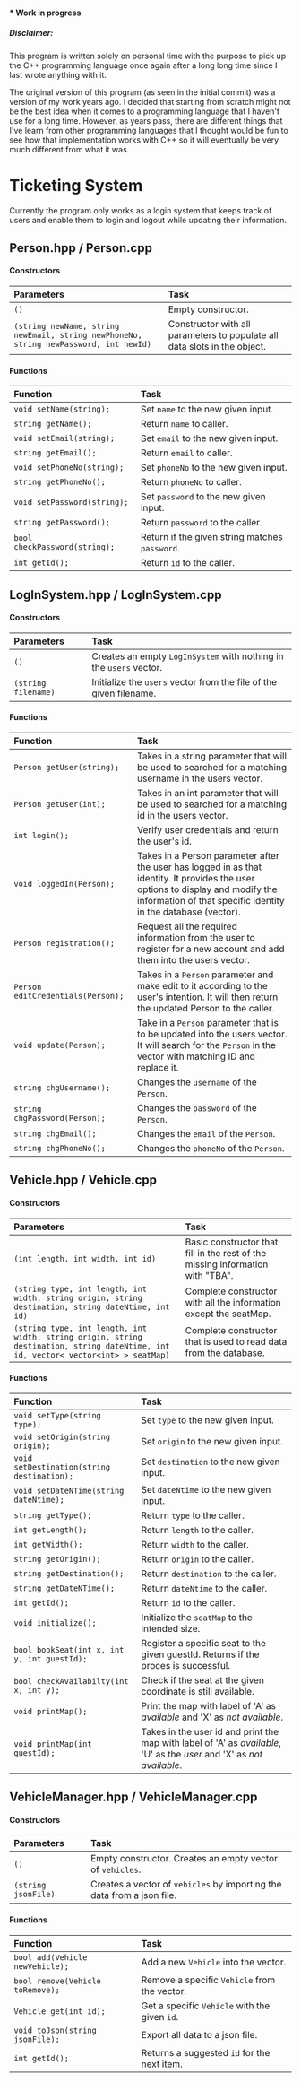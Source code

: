 #### __* Work in progress__

##### Disclaimer:

This program is written solely on personal time with the purpose to pick up the C++ programming language once again after a long long time since I last wrote anything with it.

The original version of this program (as seen in the initial commit) was a version of my work years ago. I decided that starting from scratch might not be the best idea when it comes to a programming language that I haven't use for a long time. However, as years pass, there are different things that I've learn from other programming languages that I thought would be fun to see how that implementation works with C++ so it will eventually be very much different from what it was.

# Ticketing System

Currently the program only works as a login system that keeps track of users and enable them to login and logout while updating their information.

## Person.hpp / Person.cpp

#### Constructors

| Parameters | Task |
|:-----------|:-----------------------------|
| `()` | Empty constructor. |
| `(string newName, string newEmail, string newPhoneNo, string newPassword, int newId)` | Constructor with all parameters to populate all data slots in the object. |

#### Functions

| Function | Task |
|:----------------------|:-------------------------|
| `void setName(string);` | Set `name` to the new given input. |
| `string getName();` | Return `name` to caller. |
| `void setEmail(string);` | Set `email` to the new given input. |
| `string getEmail();` | Return `email` to caller. |
| `void setPhoneNo(string);` | Set `phoneNo` to the new given input. |
| `string getPhoneNo();` | Return `phoneNo` to caller. |
| `void setPassword(string);` | Set `password` to the new given input. |
| `string getPassword();` | Return `password` to the caller. |
| `bool checkPassword(string);` | Return if the given string matches `password`. |
| `int getId();` | Return `id` to the caller. |

## LogInSystem.hpp / LogInSystem.cpp

#### Constructors

| Parameters | Task |
|:-----------|:-----------------------------------|
| `()` | Creates an empty `LogInSystem` with nothing in the `users` vector. |
| `(string filename)` | Initialize the `users` vector from the file of the given filename. |

#### Functions

| Function | Task |
|:----------------------|:-------------------------|
| `Person getUser(string);` | Takes in a string parameter that will be used to searched for a matching username in the users vector. |
| `Person getUser(int);` | Takes in an int parameter that will be used to searched for a matching id in the users vector. |
| `int login();` | Verify user credentials and return the user's id. |
| `void loggedIn(Person);` | Takes in a Person parameter after the user has logged in as that identity. It provides the user options to display and modify the information of that specific identity in the database (vector). |
| `Person registration();` | Request all the required information from the user to register for a new account and add them into the users vector. |
| `Person editCredentials(Person);` | Takes in a `Person` parameter and make edit to it according to the user's intention. It will then return the updated Person to the caller. |
| `void update(Person);` | Take in a `Person` parameter that is to be updated into the users vector. It will search for the `Person` in the vector with matching ID and replace it. |
| `string chgUsername();` | Changes the `username` of the `Person`. |
| `string chgPassword(Person);` | Changes the `password` of the `Person`. |
| `string chgEmail();` | Changes the `email` of the `Person`. |
| `string chgPhoneNo();` | Changes the `phoneNo` of the `Person`.

## Vehicle.hpp / Vehicle.cpp

#### Constructors

| Parameters | Task |
|:-----------|:-----------------------------|
| `(int length, int width, int id)` | Basic constructor that fill in the rest of the missing information with "TBA". |
| `(string type, int length, int width, string origin, string destination, string dateNtime, int id)` | Complete constructor with all the information except the seatMap. |
| `(string type, int length, int width, string origin, string destination, string dateNtime, int id, vector< vector<int> > seatMap)` | Complete constructor that is used to read data from the database. |

#### Functions

| Function | Task |
|:---------------------------|:-------------------------|
| `void setType(string type);` | Set `type` to the new given input. |
| `void setOrigin(string origin);` | Set `origin` to the new given input. |
| `void setDestination(string destination);` | Set `destination` to the new given input. |
| `void setDateNTime(string dateNtime);` | Set `dateNtime` to the new given input. |
| `string getType();` | Return `type` to the caller. |
| `int getLength();` | Return `length` to the caller. |
| `int getWidth();` | Return `width` to the caller. |
| `string getOrigin();` | Return `origin` to the caller. |
| `string getDestination();` | Return `destination` to the caller. |
| `string getDateNTime();` | Return `dateNtime` to the caller. |
| `int getId();` | Return `id` to the caller. |
| `void initialize();` | Initialize the `seatMap` to the intended size. |
| `bool bookSeat(int x, int y, int guestId);` | Register a specific seat to the given guestId. Returns if the proces is successful. |
| `bool checkAvailabilty(int x, int y);` | Check if the seat at the given coordinate is still available. |
| `void printMap();` | Print the map with label of 'A' as *available* and 'X' as *not available*. |
| `void printMap(int guestId);` | Takes in the user id and print the map with label of 'A' as *available*, 'U' as the *user* and 'X' as *not available*. |

## VehicleManager.hpp / VehicleManager.cpp

#### Constructors

| Parameters | Task |
|:-----------|:--------------------------------|
| `()` | Empty constructor. Creates an empty vector of `vehicles`. |
| `(string jsonFile)` | Creates a vector of `vehicles` by importing the data from a json file. |

#### Functions

| Function | Task |
|:----------------------------------|:-------------------------|
| `bool add(Vehicle newVehicle);` | Add a new `Vehicle` into the vector. |
| `bool remove(Vehicle toRemove);` | Remove a specific `Vehicle` from the vector. |
| `Vehicle get(int id);` | Get a specific `Vehicle` with the given `id`. |
| `void toJson(string jsonFile);` | Export all data to a json file. |
| `int getId();` | Returns a suggested `id` for the next item. |
